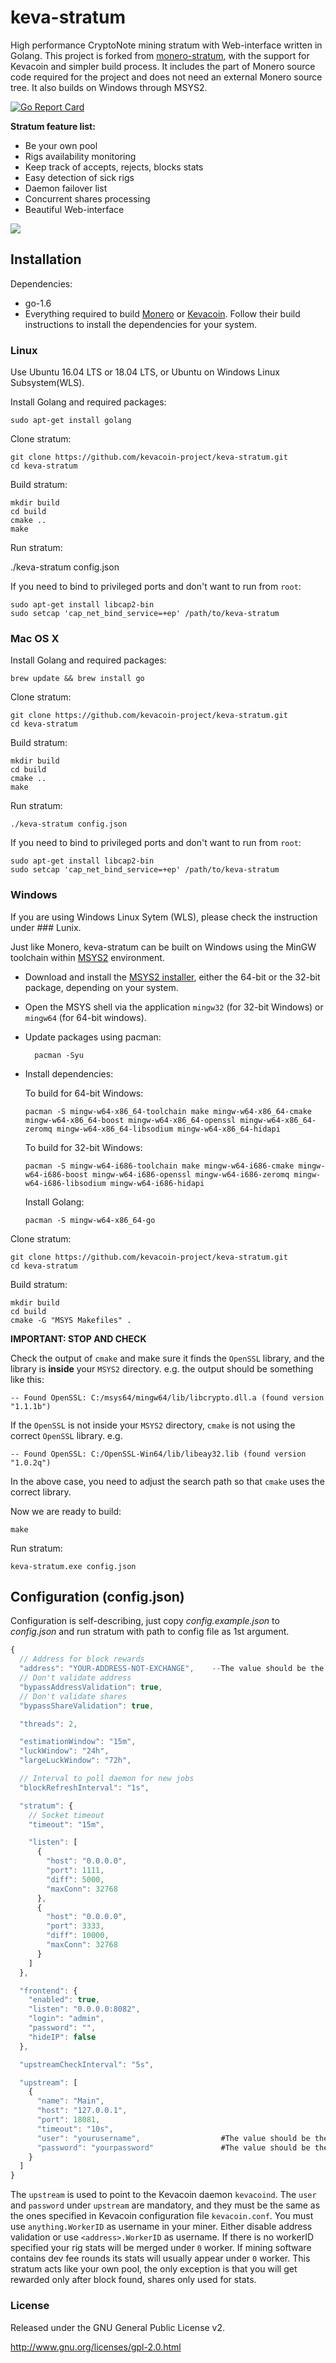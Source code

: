 # keva-stratum

High performance CryptoNote mining stratum with Web-interface written in Golang. This project is forked from [monero-stratum](https://github.com/sammy007/monero-stratum), with the support for Kevacoin and simpler build process. It includes the part of Monero source code required for the project and does not need an external Monero source tree. It also builds on Windows through MSYS2.

[![Go Report Card](https://goreportcard.com/badge/github.com/kevacoin-project/keva-stratum)](https://goreportcard.com/report/github.com/kevacoin-project/keva-stratum)

**Stratum feature list:**

* Be your own pool
* Rigs availability monitoring
* Keep track of accepts, rejects, blocks stats
* Easy detection of sick rigs
* Daemon failover list
* Concurrent shares processing
* Beautiful Web-interface

![](https://cdn.pbrd.co/images/jRU3qJj83.png)

## Installation

Dependencies:

  * go-1.6
  * Everything required to build [Monero](https://github.com/monero-project/monero) or [Kevacoin](https://github.com/kevacoin-project/kevacoin). Follow their build instructions to install the dependencies for your system.

### Linux

Use Ubuntu 16.04 LTS or 18.04 LTS, or Ubuntu on Windows Linux Subsystem(WLS). 

Install Golang and required packages:

    sudo apt-get install golang


Clone stratum:

    git clone https://github.com/kevacoin-project/keva-stratum.git
    cd keva-stratum

Build stratum:

    mkdir build
    cd build
    cmake ..
    make

Run stratum:    

   ./keva-stratum config.json

If you need to bind to privileged ports and don't want to run from `root`:

    sudo apt-get install libcap2-bin
    sudo setcap 'cap_net_bind_service=+ep' /path/to/keva-stratum
    
### Mac OS X

Install Golang and required packages:

    brew update && brew install go

Clone stratum:

    git clone https://github.com/kevacoin-project/keva-stratum.git
    cd keva-stratum

Build stratum:

    mkdir build
    cd build
    cmake ..
    make

Run stratum: 

    ./keva-stratum config.json

If you need to bind to privileged ports and don't want to run from `root`:

    sudo apt-get install libcap2-bin
    sudo setcap 'cap_net_bind_service=+ep' /path/to/keva-stratum

### Windows

If you are using Windows Linux Sytem (WLS), please check the instruction under ### Lunix.

Just like Monero, keva-stratum can be built on Windows using the MinGW toolchain within [MSYS2](https://www.msys2.org/) environment.

- Download and install the [MSYS2 installer](https://www.msys2.org/), either the 64-bit or the 32-bit package, depending on your system.
- Open the MSYS shell via the application `mingw32` (for 32-bit Windows) or `mingw64` (for 64-bit windows).
- Update packages using pacman:

        pacman -Syu

- Install dependencies:

  To build for 64-bit Windows:

      pacman -S mingw-w64-x86_64-toolchain make mingw-w64-x86_64-cmake mingw-w64-x86_64-boost mingw-w64-x86_64-openssl mingw-w64-x86_64-zeromq mingw-w64-x86_64-libsodium mingw-w64-x86_64-hidapi

   To build for 32-bit Windows:

      pacman -S mingw-w64-i686-toolchain make mingw-w64-i686-cmake mingw-w64-i686-boost mingw-w64-i686-openssl mingw-w64-i686-zeromq mingw-w64-i686-libsodium mingw-w64-i686-hidapi

    Install Golang:

      pacman -S mingw-w64-x86_64-go

Clone stratum:

    git clone https://github.com/kevacoin-project/keva-stratum.git
    cd keva-stratum

Build stratum:

    mkdir build
    cd build
    cmake -G "MSYS Makefiles" .

**IMPORTANT: STOP AND CHECK**

Check the output of `cmake` and make sure it finds the `OpenSSL` library, and the library is **inside** your `MSYS2` directory. e.g. the output should be something like this:

    -- Found OpenSSL: C:/msys64/mingw64/lib/libcrypto.dll.a (found version "1.1.1b")

If the `OpenSSL` is not inside your `MSYS2` directory, `cmake` is not using the correct `OpenSSL` library. e.g.

    -- Found OpenSSL: C:/OpenSSL-Win64/lib/libeay32.lib (found version "1.0.2q")

In the above case, you need to adjust the search path so that `cmake` uses the correct library.

Now we are ready to build:

    make

Run stratum: 

    keva-stratum.exe config.json

## Configuration (config.json)

Configuration is self-describing, just copy *config.example.json* to *config.json* and run stratum with path to config file as 1st argument.

```javascript
{
  // Address for block rewards
  "address": "YOUR-ADDRESS-NOT-EXCHANGE",    --The value should be the same as defined in kevacoin.conf
  // Don't validate address
  "bypassAddressValidation": true,
  // Don't validate shares
  "bypassShareValidation": true,

  "threads": 2,

  "estimationWindow": "15m",
  "luckWindow": "24h",
  "largeLuckWindow": "72h",

  // Interval to poll daemon for new jobs
  "blockRefreshInterval": "1s",

  "stratum": {
    // Socket timeout
    "timeout": "15m",

    "listen": [
      {
        "host": "0.0.0.0",
        "port": 1111,
        "diff": 5000,
        "maxConn": 32768
      },
      {
        "host": "0.0.0.0",
        "port": 3333,
        "diff": 10000,
        "maxConn": 32768
      }
    ]
  },

  "frontend": {
    "enabled": true,
    "listen": "0.0.0.0:8082",
    "login": "admin",
    "password": "",
    "hideIP": false
  },

  "upstreamCheckInterval": "5s",

  "upstream": [
    {
      "name": "Main",
      "host": "127.0.0.1",
      "port": 18081,
      "timeout": "10s",
      "user": "yourusername",                  #The value should be the same as kevacoin.config
      "password": "yourpassword"               #The value should be the same as kevacoin.config
    }
  ]
}
```

The `upstream` is used to point to the Kevacoin daemon `kevacoind`. The `user` and `password` under `upstream` are mandatory, and they must be the same as the ones specified in Kevacoin configuration file `kevacoin.conf`. You must use `anything.WorkerID` as username in your miner. Either disable address validation or use `<address>.WorkerID` as username. If there is no workerID specified your rig stats will be merged under `0` worker. If mining software contains dev fee rounds its stats will usually appear under `0` worker. This stratum acts like your own pool, the only exception is that you will get rewarded only after block found, shares only used for stats.

### License

Released under the GNU General Public License v2.

http://www.gnu.org/licenses/gpl-2.0.html
